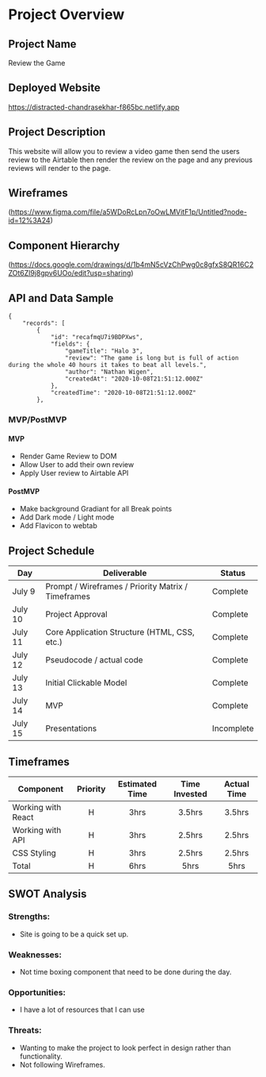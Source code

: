 # Project Overview

## Project Name

Review the Game

## Deployed Website

https://distracted-chandrasekhar-f865bc.netlify.app

## Project Description

This website will allow you to review a video game then send the users review to the Airtable then render the review on the page and any previous reviews will render to the page.

## Wireframes

(https://www.figma.com/file/a5WDoRcLpn7oOwLMVitF1p/Untitled?node-id=12%3A24)

## Component Hierarchy
(https://docs.google.com/drawings/d/1b4mN5cVzChPwg0c8gfxS8QR16C2ZOt6Zl9j8gpv6UOo/edit?usp=sharing)

## API and Data Sample
```
{
    "records": [
        {
            "id": "recafmqU7i9BDPXws",
            "fields": {
                "gameTitle": "Halo 3",
                "review": "The game is long but is full of action during the whole 40 hours it takes to beat all levels.",
                "author": "Nathan Wigen",
                "createdAt": "2020-10-08T21:51:12.000Z"
            },
            "createdTime": "2020-10-08T21:51:12.000Z"
        },
```


### MVP/PostMVP

#### MVP 


-  Render Game Review to DOM
-  Allow User to add their own review
-  Apply User review to Airtable API

#### PostMVP  

- Make background Gradiant for all Break points
- Add Dark mode / Light mode
- Add Flavicon to webtab


## Project Schedule


|  Day | Deliverable | Status
|---|---| ---|
|July 9| Prompt / Wireframes / Priority Matrix / Timeframes | Complete
|July 10| Project Approval | Complete
|July 11| Core Application Structure (HTML, CSS, etc.) | Complete
|July 12| Pseudocode / actual code | Complete
|July 13| Initial Clickable Model  | Complete
|July 14| MVP | Complete
|July 15| Presentations | Incomplete

## Timeframes


| Component | Priority | Estimated Time | Time Invested | Actual Time |
| --- | :---: |  :---: | :---: | :---: |
| Working with React | H | 3hrs| 3.5hrs | 3.5hrs |
| Working with API | H | 3hrs| 2.5hrs | 2.5hrs |
| CSS Styling | H | 3hrs| 2.5hrs | 2.5hrs |
| Total | H | 6hrs| 5hrs | 5hrs |

## SWOT Analysis

### Strengths:

- Site is going to be a quick set up.

### Weaknesses: 

- Not time boxing component that need to be done during the day.

### Opportunities:

- I have a lot of resources that I can use 

### Threats:  

- Wanting to make the project to look perfect in design rather than functionality.
- Not following Wireframes.
